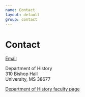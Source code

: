 ```yaml
---
name: Contact
layout: default
group: contact
---
```


<h1 class="page-header text-left"> Contact </h1>

[Email](mailto:ebpayne@olemiss.edu)

Department of History\
310 Bishop Hall\
University, MS 38677

[Department of History faculty page](https://history.olemiss.edu/eva-payne/)